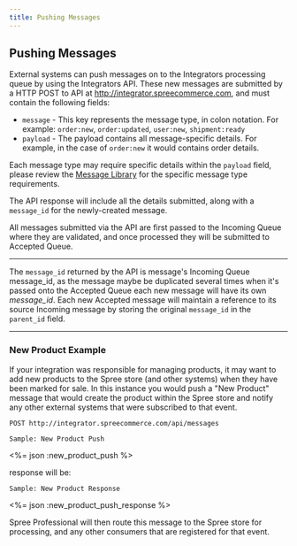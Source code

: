 ```yaml
---
title: Pushing Messages
---
```


## Pushing Messages

External systems can push messages on to the Integrators processing queue by using the Integrators API. These new messages are submitted by a HTTP POST to API at http://integrator.spreecommerce.com, and must contain the following fields:

* `message` - This key represents the message type, in colon notation. For example: `order:new`, `order:updated`, `user:new`, `shipment:ready`
* `payload` - The payload contains all message-specific details. For example, in the case of `order:new` it would contains order details.

Each message type may require specific details within the `payload` field, please review the [Message Library](#TODO) for the specific message type requirements.

The API response will include all the details submitted, along with a `message_id` for the newly-created message.

All messages submitted via the API are first passed to the Incoming Queue where they are validated, and once processed they will be submitted to Accepted Queue. 

***
The `message_id` returned by the API is message's Incoming Queue message_id, as the message maybe be duplicated several times when it's passed onto the Accepted Queue each new message will have its own _message_id_. Each new Accepted message will maintain a reference to its source Incoming message by storing the original `message_id` in the `parent_id` field.
***

### New Product Example

If your integration was responsible for managing products, it may want to add new products to the Spree store (and other systems) when they have been marked for sale. In this instance you would push a "New Product" message that would create the product within the Spree store and notify any other external systems that were subscribed to that event.

    POST http://integrator.spreecommerce.com/api/messages

<pre class="headers"><code>Sample: New Product Push</code></pre>
<%= json :new_product_push %>

response will be:

<pre class="headers"><code>Sample: New Product Response</code></pre>
<%= json :new_product_push_response %>

Spree Professional will then route this message to the Spree store for processing, and any other consumers that are registered for that event.


